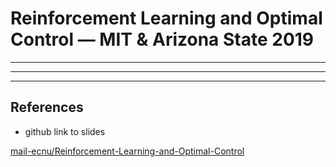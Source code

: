 # Reinforcement Learning and Optimal Control — MIT & Arizona State 2019

[](https://web.mit.edu/dimitrib/www/RLbook.html)

---

---

---

## References

- github link to slides

[mail-ecnu/Reinforcement-Learning-and-Optimal-Control](https://github.com/mail-ecnu/Reinforcement-Learning-and-Optimal-Control)